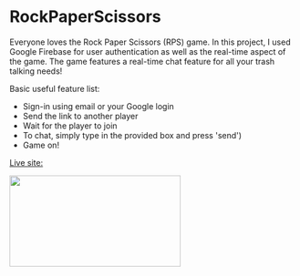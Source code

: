# RockPaperScissors

Everyone loves the Rock Paper Scissors (RPS) game.  In this project, I used Google Firebase for user authentication as well as the real-time aspect of the game.  The game features a real-time chat feature for all your trash talking needs!


Basic useful feature list:

 * Sign-in using email or your Google login
 * Send the link to another player
 * Wait for the player to join
 * To chat, simply type in the provided box and press 'send')
 * Game on!
 
[Live site:](https://rps-multi.herokuapp.com)

<img src="https://developer.ibm.com/dwblog/wp-content/uploads/sites/73/2016/02/dwblog-rockpaperscissors-e1455070810415.png" height="160px" width="300px">




